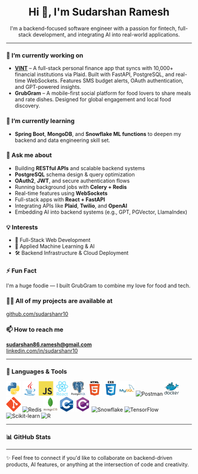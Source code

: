 <h1 align="center">Hi 👋, I'm Sudarshan Ramesh</h1>

<p align="center">
  I'm a backend-focused software engineer with a passion for fintech, full-stack development, and integrating AI into real-world applications.
</p>

---

### 🔭 I’m currently working on
- **[VINT](https://github.com/sudarshanr10/vint)** – A full-stack personal finance app that syncs with 10,000+ financial institutions via Plaid. Built with FastAPI, PostgreSQL, and real-time WebSockets. Features SMS budget alerts, OAuth authentication, and GPT-powered insights.
- **GrubGram** – A mobile-first social platform for food lovers to share meals and rate dishes. Designed for global engagement and local food discovery.

### 🌱 I’m currently learning
- **Spring Boot**, **MongoDB**, and **Snowflake ML functions** to deepen my backend and data engineering skill set.

### 💬 Ask me about
- Building **RESTful APIs** and scalable backend systems
- **PostgreSQL** schema design & query optimization
- **OAuth2**, **JWT**, and secure authentication flows
- Running background jobs with **Celery + Redis**
- Real-time features using **WebSockets**
- Full-stack apps with **React + FastAPI**
- Integrating APIs like **Plaid**, **Twilio**, and **OpenAI**
- Embedding AI into backend systems (e.g., GPT, PGVector, LlamaIndex)

### 💡 Interests
- 🔧 Full-Stack Web Development
- 🧠 Applied Machine Learning & AI
- 🛠️ Backend Infrastructure & Cloud Deployment

### ⚡ Fun Fact
I'm a huge foodie — I built GrubGram to combine my love for food and tech.

### 👨‍💻 All of my projects are available at
[github.com/sudarshanr10](https://github.com/sudarshanr10)

### 📫 How to reach me
**sudarshan86.ramesh@gmail.com**  
[linkedin.com/in/sudarshanr10](https://www.linkedin.com/in/sudarshanr10)

---

### 🧰 Languages & Tools
<p align="left">
  <img src="https://raw.githubusercontent.com/devicons/devicon/master/icons/python/python-original.svg" alt="Python" width="40" height="40"/>
  <img src="https://raw.githubusercontent.com/devicons/devicon/master/icons/java/java-original.svg" alt="Java" width="40" height="40"/>
  <img src="https://raw.githubusercontent.com/devicons/devicon/master/icons/javascript/javascript-original.svg" alt="JavaScript" width="40" height="40"/>
  <img src="https://raw.githubusercontent.com/devicons/devicon/master/icons/react/react-original-wordmark.svg" alt="React" width="40" height="40"/>
  <img src="https://raw.githubusercontent.com/devicons/devicon/master/icons/postgresql/postgresql-original-wordmark.svg" alt="PostgreSQL" width="40" height="40"/>
  <img src="https://raw.githubusercontent.com/devicons/devicon/master/icons/html5/html5-original-wordmark.svg" alt="HTML5" width="40" height="40"/>
  <img src="https://raw.githubusercontent.com/devicons/devicon/master/icons/css3/css3-original-wordmark.svg" alt="CSS3" width="40" height="40"/>
  <img src="https://raw.githubusercontent.com/devicons/devicon/master/icons/mysql/mysql-original-wordmark.svg" alt="SQL" width="40" height="40"/>
  <img src="https://www.vectorlogo.zone/logos/getpostman/getpostman-icon.svg" alt="Postman" width="40" height="40"/>
  <img src="https://raw.githubusercontent.com/devicons/devicon/master/icons/docker/docker-original-wordmark.svg" alt="Docker" width="40" height="40"/>
  <img src="https://raw.githubusercontent.com/devicons/devicon/master/icons/git/git-original.svg" alt="Git" width="40" height="40"/>
  <img src="https://www.vectorlogo.zone/logos/redis/redis-icon.svg" alt="Redis" width="40" height="40"/>
  <img src="https://raw.githubusercontent.com/devicons/devicon/master/icons/mongodb/mongodb-original-wordmark.svg" alt="MongoDB" width="40" height="40"/>
  <img src="https://raw.githubusercontent.com/devicons/devicon/master/icons/cplusplus/cplusplus-original.svg" alt="C++" width="40" height="40"/>
  <img src="https://raw.githubusercontent.com/devicons/devicon/master/icons/csharp/csharp-original.svg" alt="C#" width="40" height="40"/>
  <img src="https://www.vectorlogo.zone/logos/snowflake/snowflake-icon.svg" alt="Snowflake" width="40" height="40"/>
  <img src="https://www.vectorlogo.zone/logos/tensorflow/tensorflow-icon.svg" alt="TensorFlow" width="40" height="40"/>
  <img src="https://upload.wikimedia.org/wikipedia/commons/0/05/Scikit_learn_logo_small.svg" alt="Scikit-learn" width="40" height="40"/>
  <img src="https://www.r-project.org/logo/Rlogo.png" alt="R" width="40" height="40"/>
</p>



---

### 📊 GitHub Stats
<p align="center"
  <img src="https://github-readme-stats.vercel.app/api/top-langs/?username=sudarshanr10&layout=compact&theme=radical" alt="Top Languages" />
</p>

---

✨ Feel free to connect if you'd like to collaborate on backend-driven products, AI features, or anything at the intersection of code and creativity.
